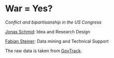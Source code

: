 War = Yes?
==========

*Conflict and bipartisanship in the US Congress*

[Jonas Schmid](http://jjschmid.com): Idea and Research Design

[Fabian Steiner](http://fabiansteiner.com): Data mining and Technical Support

The raw data is taken from [GovTrack](govtrack.us).